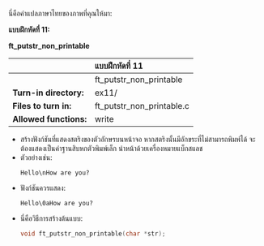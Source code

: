 นี่คือคำแปลภาษาไทยของภาพที่คุณให้มา:

**แบบฝึกหัดที่ 11:**

**ft\_putstr\_non\_printable**

| | แบบฝึกหัดที่ 11 |
| :------------------- | :--------------------------------------------------------------------------------------------------------------------------- |
| | ft\_putstr\_non\_printable |
| **Turn-in directory:** | ex11/ |
| **Files to turn in:** | ft\_putstr\_non\_printable.c |
| **Allowed functions:** | write |

  * สร้างฟังก์ชันที่แสดงสตริงของตัวอักษรบนหน้าจอ หากสตริงนั้นมีอักขระที่ไม่สามารถพิมพ์ได้ จะต้องแสดงเป็นค่าฐานสิบหกตัวพิมพ์เล็ก นำหน้าด้วยเครื่องหมายแบ็กสแลช
  * ตัวอย่างเช่น:
    ```
    Hello\nHow are you?
    ```
  * ฟังก์ชันควรแสดง:
    ```
    Hello\0aHow are you?
    ```
  * นี่คือวิธีการสร้างต้นแบบ:
    ```c
    void ft_putstr_non_printable(char *str);
    ```